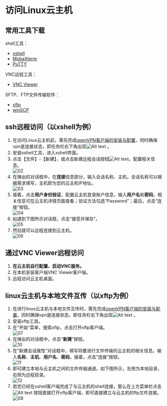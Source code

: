 # 访问Linux云主机    

## 常用工具下载  

shell工具：  
* [xshell](https://www.xshell.com/zh/)   
* [MobaXterm](https://mobaxterm.mobatek.net/download.html)
* [PuTTY](https://www.putty.be/latest.html)

VNC远程工具：  
* [VNC Viewer](https://www.realvnc.com/en/connect/download/viewer/)  

SFTP、FTP文件传输软件：
* [xftp](https://www.xshell.com/zh/)   
* [winSCP](https://winscp.net/eng/download.php)

## ssh远程访问（以xshell为例）   

1. 在访问Linux云主机前，需先完成[openVPN客户端的安装与配置](../vpn)，同时确保vpn是连接状态，即任务栏右下角出现![Alt text](./img/4-conn-success.png) 。
2. 安装xshell工具，进入xshell界面。    
2. 点击【文件】-【新建】，或点击新建远程会话按钮![Alt text](./img/01.png)，配置相关信息。  
![02](./img/02.png)   
3. 在弹出的对话框中，在**连接**信息部分，输入会话名称、主机，会话名称可以根据需求填写，主机即为您的云主机IP地址。      
![03](./img/03.png)  
4. 接着，点击**用户身份验证**，配置云主机登录账户信息，输入**用户名**和**密码**，相关信息可在云主机详情页面查看；验证方法勾选“Password”；最后，点击“连接”按钮。  
![04](./img/04.png) 
5. 如遇到下图所示对话框，点击“接受并保存”。  
![05](./img/05.png) 
6. 然后就可以远程连接到云主机。  
![06](./img/06.png) 

## 通过VNC Viewer远程访问  
1. **在云主机自行配置、启动VNC服务。**  
2. 在本机安装客户端VNC Viewer客户端。
3. 远程访问云主机桌面。  

## linux云主机与本地文件互传（以xftp为例） 
1. 在进行linux云主机与本地文件互传时，需先完成[openVPN客户端的安装与配置](../vpn)，同时确保vpn是连接状态，即任务栏右下角出现![Alt text](./img/4-conn-success.png) 。    
2. 安装xftp工具。  
3. 在“开始”菜单，搜索xftp，点击打开xftp客户端。  
![07](./img/07.png)  
3. 在弹出的对话框中，点击“**新建**”按钮。    
![10](./img/10.png)   
4. 在“新建会话属性”对话框中，填写将要进行文件传输的云主机的相关信息。输入**名称**、**主机**、**用户名**、**密码**，接着，点击“连接”按钮。  
![11](./img/11.png) 
5. 即可建立本地与云主机之间的文件传输通道。如下图所示，左侧为本地目录，右侧为远程目录。   
![12](./img/12.png)
6. 若您已经在xshell客户端完成了与云主机的shell连接，那么在上方菜单栏点击![Alt text](./img/09.png) 按钮直接打开xftp客户端，即可直接建立与云主机的ftp文件连接。    
![08](./img/08.png) 
